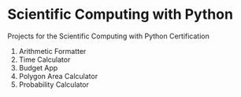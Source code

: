 # Scientific Computing with Python

Projects for the Scientific Computing with Python Certification

1. Arithmetic Formatter
2. Time Calculator
3. Budget App
4. Polygon Area Calculator
5. Probability Calculator
